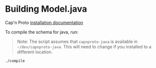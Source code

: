 # Building Model.java

Cap'n Proto [installation documentation](../../../../../../../../serialization/capnproto/README.md)

To compile the schema for java, run:

> Note: The script assumes that ```capnproto-java``` is available in ```~/dev/capnproto-java```. This will need to change if you installed to a different location.

```
./compile
```

